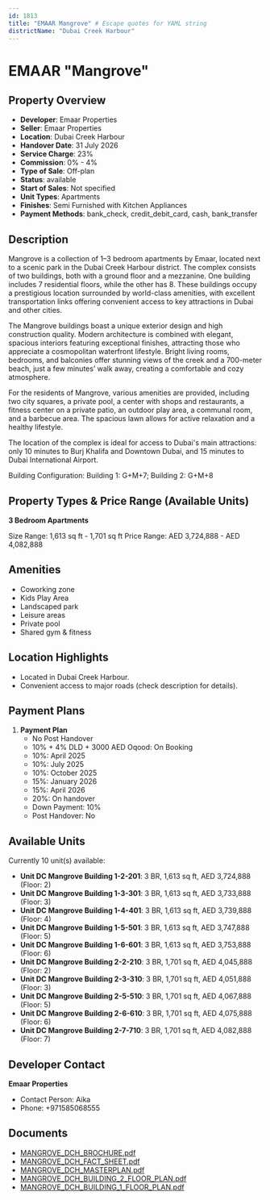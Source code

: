 ```yaml
---
id: 1813
title: "EMAAR Mangrove" # Escape quotes for YAML string
districtName: "Dubai Creek Harbour"
---
```


# EMAAR "Mangrove"

## Property Overview
- **Developer**: Emaar Properties
- **Seller**: Emaar Properties
- **Location**: Dubai Creek Harbour
- **Handover Date**: 31 July 2026
- **Service Charge**: 23%
- **Commission**: 0% - 4%
- **Type of Sale**: Off-plan
- **Status**: available
- **Start of Sales**: Not specified
- **Unit Types**: Apartments
- **Finishes**: Semi Furnished with Kitchen Appliances
- **Payment Methods**: bank_check, credit_debit_card, cash, bank_transfer

## Description
Mangrove is a collection of 1–3 bedroom apartments by Emaar, located next to a scenic park in the Dubai Creek Harbour district. The complex consists of two buildings, both with a ground floor and a mezzanine. One building includes 7 residential floors, while the other has 8. These buildings occupy a prestigious location surrounded by world-class amenities, with excellent transportation links offering convenient access to key attractions in Dubai and other cities.

The Mangrove buildings boast a unique exterior design and high construction quality. Modern architecture is combined with elegant, spacious interiors featuring exceptional finishes, attracting those who appreciate a cosmopolitan waterfront lifestyle. Bright living rooms, bedrooms, and balconies offer stunning views of the creek and a 700-meter beach, just a few minutes’ walk away, creating a comfortable and cozy atmosphere.

For the residents of Mangrove, various amenities are provided, including two city squares, a private pool, a center with shops and restaurants, a fitness center on a private patio, an outdoor play area, a communal room, and a barbecue area. The spacious lawn allows for active relaxation and a healthy lifestyle.

The location of the complex is ideal for access to Dubai's main attractions: only 10 minutes to Burj Khalifa and Downtown Dubai, and 15 minutes to Dubai International Airport.

Building Configuration: Building 1: G+M+7; Building 2: G+M+8

## Property Types & Price Range (Available Units)
**3 Bedroom Apartments**

Size Range: 1,613 sq ft - 1,701 sq ft
Price Range: AED 3,724,888 - AED 4,082,888

## Amenities
- Coworking zone
- Kids Play Area
- Landscaped park
- Leisure areas
- Private pool
- Shared gym & fitness

## Location Highlights
- Located in Dubai Creek Harbour.
- Convenient access to major roads (check description for details).

## Payment Plans
1. **Payment Plan**
   - No Post Handover
   - 10% + 4% DLD + 3000 AED Oqood: On Booking
   - 10%: April 2025
   - 10%: July 2025
   - 10%: October 2025
   - 15%: January 2026
   - 15%: April 2026
   - 20%: On handover
   - Down Payment: 10%
   - Post Handover: No

## Available Units
Currently 10 unit(s) available:
- **Unit DC Mangrove Building 1-2-201**: 3 BR, 1,613 sq ft, AED 3,724,888 (Floor: 2)
- **Unit DC Mangrove Building 1-3-301**: 3 BR, 1,613 sq ft, AED 3,733,888 (Floor: 3)
- **Unit DC Mangrove Building 1-4-401**: 3 BR, 1,613 sq ft, AED 3,739,888 (Floor: 4)
- **Unit DC Mangrove Building 1-5-501**: 3 BR, 1,613 sq ft, AED 3,747,888 (Floor: 5)
- **Unit DC Mangrove Building 1-6-601**: 3 BR, 1,613 sq ft, AED 3,753,888 (Floor: 6)
- **Unit DC Mangrove Building 2-2-210**: 3 BR, 1,701 sq ft, AED 4,045,888 (Floor: 2)
- **Unit DC Mangrove Building 2-3-310**: 3 BR, 1,701 sq ft, AED 4,051,888 (Floor: 3)
- **Unit DC Mangrove Building 2-5-510**: 3 BR, 1,701 sq ft, AED 4,067,888 (Floor: 5)
- **Unit DC Mangrove Building 2-6-610**: 3 BR, 1,701 sq ft, AED 4,075,888 (Floor: 6)
- **Unit DC Mangrove Building 2-7-710**: 3 BR, 1,701 sq ft, AED 4,082,888 (Floor: 7)

## Developer Contact
**Emaar Properties**
- Contact Person: Aika
- Phone: +971585068555

## Documents
- [MANGROVE_DCH_BROCHURE.pdf](https://cdn.geniemap.net/2024/05/03/PMlvXt3hIP7WdK5yFWHSeoT9w8AS5v2tGmKJeoWt.pdf)
- [MANGROVE_DCH_FACT_SHEET.pdf](https://cdn.geniemap.net/2024/05/03/AutCHxdFSUdTzDhpM0zBQBbrs0imHvlFfNIVFvhR.pdf)
- [MANGROVE_DCH_MASTERPLAN.pdf](https://cdn.geniemap.net/2024/05/03/hMcG5ASx2UBnsIHz8ROYPpwa3gKGkl1vmru9V4Vx.pdf)
- [MANGROVE_DCH_BUILDING_2_FLOOR_PLAN.pdf](https://cdn.geniemap.net/2024/05/03/YJgKUjPu7GfIT5yZo552LnwaKFXM8xfEn7E10PDb.pdf)
- [MANGROVE_DCH_BUILDING_1_FLOOR_PLAN.pdf](https://cdn.geniemap.net/2024/05/03/kIq68Cy83QanP1zxeh7pQSyClBZajDrQ9Ypyx6jy.pdf)

